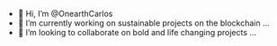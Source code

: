 - 👋 Hi, I’m @OnearthCarlos
- 🌱 I’m currently working on sustainable projects on the blockchain ...
- 💞️ I’m looking to collaborate on bold and life changing projects ...

<!---
OnearthCarlos/OnearthCarlos is a ✨ special ✨ repository because its `README.md` (this file) appears on your GitHub profile.
You can click the Preview link to take a look at your changes.
--->
